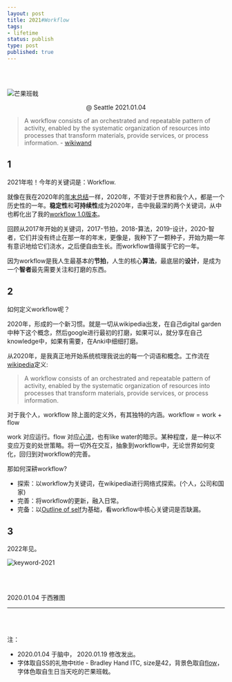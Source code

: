 ```yaml
--- 
layout: post
title: 2021#Workflow
tags: 
- lifetime
status: publish
type: post
published: true
---
```


<br>
<br>

![芒果班戟](https://i.imgur.com/5K0v0AU.jpg)

<center> @ Seattle 2021.01.04 </center>


> A workflow consists of an orchestrated and repeatable pattern of activity, enabled by the systematic organization of resources into processes that transform materials, provide services, or process information. - [wikiwand](https://www.wikiwand.com/en/Workflow)

## 1

2021年啦！今年的关键词是：Workflow.

就像在我在2020年的[年末总结](https://willwang.cc/2020/12/3-fall-and-rise)一样，2020年，不管对于世界和我个人，都是一个历史性的一年。**稳定性**和**可持续性**成为2020年，击中我最深的两个关键词，从中也孵化出了我的[workflow 1.0版本](https://github.com/willwang-x/workflow)。

回顾从2017年开始的关键词，2017-节拍，2018-算法，2019-设计，2020-智者，它们并没有终止在那一年的年末，更像是，我种下了一颗种子，开始为期一年有意识地给它们浇水，之后便自由生长。而workflow值得属于它的一年。

因为workflow是我人生最基本的**节拍**，人生的核心**算法**，最底层的**设计**，是成为一个**智者**最先需要关注和打磨的东西。

## 2


如何定义workflow呢？

2020年，形成的一个新习惯。就是一切从wikipedia出发，在自己digital garden中种下这个概念，然后google进行最初的打磨，如果可以，就分享在自己knowledge中，如果有需要，在Anki中细细打磨。

从2020年，是我真正地开始系统梳理我说出的每一个词语和概念。工作流在[wikipedia](https://www.wikiwand.com/en/Workflow)定义: 

> A workflow consists of an orchestrated and repeatable pattern of activity, enabled by the systematic organization of resources into processes that transform materials, provide services, or process information.

对于我个人，workflow 除上面的定义外，有其独特的内涵。workflow = work + flow

work 对应运行。flow 对应[心流](https://www.wikiwand.com/en/Flow_(psychology))，也有like water的暗示。某种程度，是一种以不变应万变的处世策略。将一切外在交互，抽象到workflow中，无论世界如何变化，回归到对workflow的完善。

那如何深耕workflow?

* 探索：以workflow为关键词，在wikipedia进行网络式探索。(个人，公司和国家)
* 完善：将workflow的更新，融入日常。
* 完备：以[Outline of self](https://www.wikiwand.com/en/Outline_of_self)为基础，看workflow中核心关键词是否缺漏。

## 3

2022年见。

![keyword-2021](https://i.imgur.com/oroOSt4.png)




<br>
<br>
           
2020.01.04 于西雅图 <br>


--- 

<br>
<br>

注：

* 2020.01.04 于脑中， 2020.01.19 修改发出。
* 字体取自SS的礼物中title - Bradley Hand ITC, size是42，背景色取自[flow](https://upload.wikimedia.org/wikipedia/commons/thumb/f/f6/Challenge_vs_skill.svg/450px-Challenge_vs_skill.svg.png)，字体色取自生日当天吃的芒果班戟。



